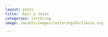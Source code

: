```yaml
---
layout: posts
title:  Karl & Josie
categories: lettering
image: /assets/images/lettering/KarlJosie.svg

---
```





